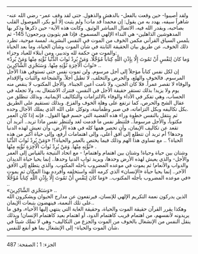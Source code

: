 ------------------------------------------------------------------------

ولقد أصيبوا- حين وقعت بالفعل- بالدهش والذهول. حتى لقد وقف عمر- رضي الله
عنه- شاهراً سيفه، يهدد به من يقول: إن محمداً قد مات! ولم يثبت إلا أبو بكر،
الموصول القلب بصاحبه، وبقدر الله فيه، الاتصال المباشر الوثيق. وكانت هذه
الآية- حين ذكرها وذكر بها المدهوشين الذاهلين- هي النداء الإلهي المسموع،
فإذا هم يثوبون ويرجعون! 145- ثم يلمس السياق القرآني مكمن الخوف من الموت
في النفس البشرية، لمسة موحية، تطرد ذلك الخوف، عن طريق بيان الحقيقة
الثابتة في شأن الموت وشأن الحياة، وما بعد الحياة والموت من حكمة لله
وتدبير، ومن ابتلاء للعباد وجزاء:  
«وَما كانَ لِنَفْسٍ أَنْ تَمُوتَ إِلَّا بِإِذْنِ اللَّهِ كِتاباً مُؤَجَّلًا. وَمَنْ يُرِدْ ثَوابَ الدُّنْيا
نُؤْتِهِ مِنْها وَمَنْ يُرِدْ ثَوابَ الْآخِرَةِ نُؤْتِهِ مِنْها. وَسَنَجْزِي الشَّاكِرِينَ» ..  
إن لكل نفس كتاباً مؤجلاً إلى أجل مرسوم. ولن تموت نفس حتى تستوفي هذا الأجل
المرسوم. فالخوف والهلع، والحرص والتخلف، لا تطيل أجلاً. والشجاعة والثبات
والإقدام والوفاء لا تقصر عمراً. فلا كان الجبن، ولا نامت أعين الجبناء.
والأجل المكتوب لا ينقص منه يوم ولا يزيد! بذلك تستقر حقيقة الأجل في
النفس، فتترك الاشتغال به، ولا تجعله في الحساب، وهي تفكر في الأداء
والوفاء بالالتزامات والتكاليف الإيمانية. وبذلك تنطلق من عقال الشح
والحرص، كما ترتفع على وهلة الخوف والفزع. وبذلك تستقيم على الطريق بكل
تكاليفه وبكل التزاماته، في صبر وطمأنينة، وتوكل على الله الذي يملك الآجال
وحده.  
ثم ينتقل بالنفس خطوة وراء هذه القضية التي حسم فيها القول.. فإنه إذا كان
العمر مكتوباً، والأجل مرسوماً.. فلتنظر نفس ما قدمت لغد ولتنظر نفس ماذا
تريد.. أتريد أن تقعد عن تكاليف الإيمان، وأن تحصر همها كله في هذه الأرض،
وأن تعيش لهذه الدنيا وحدها؟ أم تريد أن تتطلع إلى أفق أعلى، وإلى اهتمامات
أرفع، وإلى حياة أكبر من هذه الحياة؟ .. مع تساوي هذا الهم وذلك فيما يختص
بالعمر والحياة؟! «وَمَنْ يُرِدْ ثَوابَ الدُّنْيا نُؤْتِهِ مِنْها. وَمَنْ يُرِدْ ثَوابَ الْآخِرَةِ
نُؤْتِهِ مِنْها» .  
وشتان بين حياة وحياة! وشتان بين اهتمام واهتمام! - مع اتحاد النتيجة
بالقياس إلى العمر والأجل- والذي يعيش لهذه الأرض وحدها، ويريد ثواب الدنيا
وحدها.. إنما يحيا حياة الديدان والدواب والأنعام! ثم يموت في موعده
المضروب بأجله المكتوب. والذي يتطلع إلى الأفق الآخر.. إنما يحيا حياة
«الإنسان» الذي كرمه الله واستخلفه وأفرده بهذا المكان ثم يموت في موعده
المضروب بأجله المكتوب.. «وَما كانَ لِنَفْسٍ أَنْ تَمُوتَ إِلَّا بِإِذْنِ اللَّهِ كِتاباً مُؤَجَّلًا»
..  
«وَسَنَجْزِي الشَّاكِرِينَ» ..  
الذين يدركون نعمة التكريم الإلهي للإنسان، فيرتفعون عن مدارج الحيوان
ويشكرون الله على تلك النعمة، فينهضون بتبعات الإيمان..  
وهكذا يقرر القرآن حقيقة الموت والحياة، وحقيقة الغاية التي ينتهي إليها
الأحياء، وفق ما يريدونه لأنفسهم، من اهتمام قريب كاهتمام الدود، أو اهتمام
بعيد كاهتمام الإنسان! وبذلك ينقل النفس من الإنشغال بالخوف من الموت
والجزع من التكاليف- وهي لا تملك شيئاً في شأن الموت والحياة- إلى الإنشغال
بما هو أنفع للنفس،

------------------------------------------------------------------------

الجزء: 1 ¦ الصفحة: 487
